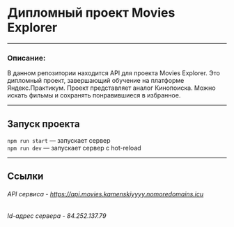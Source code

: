 # **Дипломный проект Movies Explorer**
___
### Описание:
В данном репозитории находится API для проекта Movies Explorer. Это дипломный проект, завершающий обучение на платформе Яндекс.Практикум. Проект представляет аналог Кинопоиска. Можно искать фильмы и сохранять понравившиеся в избранное.
___
## Запуск проекта
`npm run start` — запускает сервер   
`npm run dev` — запускает сервер с hot-reload
___
## Ссылки
###### API сервиса - https://api.movies.kamenskiyyyy.nomoredomains.icu
###### Id-адрес сервера - 84.252.137.79

